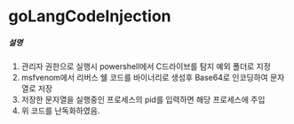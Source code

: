 # goLangCodeInjection

##### 설명

1. 관리자 권한으로 실행시 powershell에서 C드라이브를 탐지 예외 폴더로 지정
2. msfvenom에서 리버스 쉘 코드를 바이너리로 생성후 Base64로 인코딩하여 문자열로 저장
3. 저장한 문자열을 실행중인 프로세스의 pid를 입력하면 해당 프로세스에 주입
4. 위 코드를 난독화하였음.
